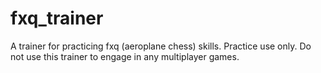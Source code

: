 # fxq_trainer
A trainer for practicing fxq (aeroplane chess) skills. Practice use only. Do not use this trainer to engage in any multiplayer games.
